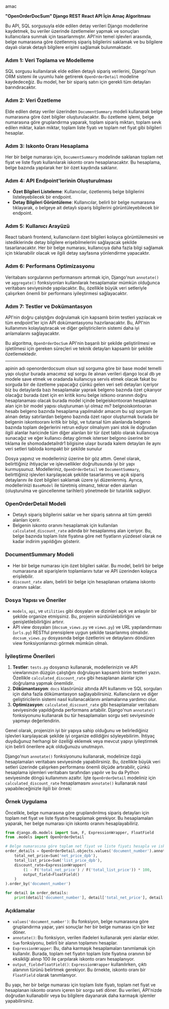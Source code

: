 amac

**"OpenOrderDocSum" Django REST React API İçin Amaç Algoritması**

Bu API, SQL sorgusuyla elde edilen detay verileri Django modellerine kaydetmek, bu veriler üzerinde özetlemeler yapmak ve sonuçları kullanıcılara sunmak için tasarlanmıştır. API'nin temel işlevleri arasında, belge numarasına göre özetlenmiş sipariş bilgilerini saklamak ve bu bilgilere dayalı olarak detaylı bilgilere erişimi sağlamak bulunmaktadır.

### Adım 1: Veri Toplama ve Modelleme
SQL sorgusu kullanılarak elde edilen detaylı sipariş verilerini, Django'nun ORM sistemi ile uyumlu hale getirerek `OpenOrderDetail` modeline kaydedeceğiz. Bu model, her bir sipariş satırı için gerekli tüm detayları barındıracaktır.

### Adım 2: Veri Özetleme
Elde edilen detay veriler üzerinden `DocumentSummary` modeli kullanarak belge numarasına göre özet bilgiler oluşturulacaktır. Bu özetleme işlemi, belge numarasına göre gruplandırma yaparak, toplam sipariş miktarı, toplam sevk edilen miktar, kalan miktar, toplam liste fiyatı ve toplam net fiyat gibi bilgileri hesaplar.

### Adım 3: Iskonto Oranı Hesaplama
Her bir belge numarası için, `DocumentSummary` modelinde saklanan toplam net fiyat ve liste fiyatı kullanılarak iskonto oranı hesaplanacaktır. Bu hesaplama, belge bazında yapılarak her bir özet kaydında saklanır.

### Adım 4: API Endpoint'lerinin Oluşturulması
- **Özet Bilgileri Listeleme**: Kullanıcılar, özetlenmiş belge bilgilerini listeleyebilecek bir endpoint.
- **Detay Bilgileri Görüntüleme**: Kullanıcılar, belirli bir belge numarasına tıklayarak, o belgeye ait detaylı sipariş bilgilerini görüntüleyebilecek bir endpoint.

### Adım 5: Kullanıcı Arayüzü
React tabanlı frontend, kullanıcıların özet bilgileri kolayca görüntülemesini ve istediklerinde detay bilgilere erişebilmelerini sağlayacak şekilde tasarlanacaktır. Her bir belge numarası, kullanıcıya daha fazla bilgi sağlamak için tıklanabilir olacak ve ilgili detay sayfasına yönlendirme yapacaktır.

### Adım 6: Performans Optimizasyonu
Veritabanı sorgularının performansını artırmak için, Django'nun `annotate()` ve `aggregate()` fonksiyonları kullanılarak hesaplamalar mümkün olduğunca veritabanı seviyesinde yapılacaktır. Bu, özellikle büyük veri setleriyle çalışırken önemli bir performans iyileştirmesi sağlayacaktır.

### Adım 7: Testler ve Dokümantasyon
API'nin doğru çalıştığını doğrulamak için kapsamlı birim testleri yazılacak ve tüm endpoint'ler için API dokümantasyonu hazırlanacaktır. Bu, API'nin kullanımını kolaylaştıracak ve diğer geliştiricilerin sistemi daha iyi anlamalarını sağlayacaktır.

Bu algoritma, `OpenOrderDocSum` API'nin başarılı bir şekilde geliştirilmesi ve işletilmesi için gereken süreçleri ve teknik detayları kapsamlı bir şekilde özetlemektedir.


****************
apinin adı  openorderdocsum olsun sql sorguma göre bir base model temelli yapı oluştur burada amacımız sql sorgu ile alınan verileri django local db ye modele save etmek ve oradanda kullanıcıya servis etmek olacak fakat bu sorguda bir de özetleme yapacağız çünkü gelen veri seti detayları içeriyor biz bu detaylarda bazı hesaplamalar yapraık belgeno bazında özet çıkarıyor olacağız burada özet için en kritik konu belge istkono oranının doğru hesaplanaması olacak
burada model içinde belgeiskontooran hesaplanan alan için bir model yapısı oluşturuman iyi olmaz mı? belgnoiskontooran hesabı belgeno bazında hesaplama yapılmalıdır 
amacım bu sql sorgum ile alınan detay satırlardan belgeno bazında özet rapor oluşturmak burada bir belgenin iskontooranı kritik bir bilgi, ve tutarsal tüm alanlarıda belgeno bazında toplam değerlerini retrun ediyor olmalıyım yani stok ile doğrudan ilgili alanlar haricinde tüm diğer alanları bir tür özet tablo olarak kullanıcıya sunacağız ve eğer kullanıcı detay görmek isterser belgono üserine bir tıklama ile shomodadetailrdr1 bilgisine ulaşır burada kalem detayları ile aynı veri setleri tabloda kompakt bir şekilde sunulur


Dosya yapınız ve modelleriniz üzerine bir göz attım. Genel olarak, belirttiğiniz ihtiyaçlar ve işlevsellikler doğrultusunda iyi bir yapı kurmuşsunuz. Modelleriniz, `OpenOrderDetail` ve `DocumentSummary`, belirttiğiniz işlevleri karşılayacak şekilde tasarlanmış ve açık sipariş detaylarını ile özet bilgileri saklamak üzere iyi düzenlenmiş. Ayrıca, modellerinizi `BaseModel` ile türetmiş olmanız, tekrar eden alanları (oluşturulma ve güncellenme tarihleri) yönetmede bir tutarlılık sağlıyor.

### OpenOrderDetail Modeli
- Detaylı sipariş bilgilerini saklar ve her sipariş satırına ait tüm gerekli alanları içerir.
- Belgenin iskonto oranını hesaplamak için kullanılan `calculated_discount_rate` adında bir hesaplanmış alan içeriyor. Bu, belge bazında toplam liste fiyatına göre net fiyatların yüzdesel olarak ne kadar indirim yapıldığını gösterir.

### DocumentSummary Modeli
- Her bir belge numarası için özet bilgileri saklar. Bu model, belirli bir belge numarasına ait siparişlerin toplamlarını tutar ve API üzerinden kolayca erişilebilir.
- `discount_rate` alanı, belirli bir belge için hesaplanan ortalama iskonto oranını saklar.

### Dosya Yapısı ve Öneriler
- `models`, `api`, ve `utilities` gibi dosyaları ve dizinleri açık ve anlaşılır bir şekilde organize etmişsiniz. Bu, projenin sürdürülebilirliğini ve genişletilebilirliğini artırır.
- API view dosyaları (`docsum_views.py` ve `views.py`) ve URL yapılandırması (`urls.py`) RESTful prensiplere uygun şekilde tasarlanmış olmalıdır. `docsum_views.py` dosyasında belge özetlerini ve detaylarını döndüren view fonksiyonlarınızı görmek mümkün olmalı.

### İyileştirme Önerileri
1. **Testler**: `tests.py` dosyanızı kullanarak, modellerinizin ve API viewlarınızın düzgün çalıştığını doğrulayan kapsamlı birim testleri yazın. Özellikle `calculated_discount_rate` gibi hesaplanan alanlar için doğrulama yapmak önemlidir.
2. **Dökümantasyon**: `docs` klasörünüz altında API kullanımı ve SQL sorguları için daha fazla dökümantasyon sağlayabilirsiniz. Kullanıcıların ve diğer geliştiricilerin sistemi nasıl kullanacaklarını anlamalarına yardımcı olur.
3. **Optimizasyon**: `calculated_discount_rate` gibi hesaplamalar veritabanı seviyesinde yapıldığında performans artabilir. Django'nun `annotate()` fonksiyonunu kullanarak bu tür hesaplamaları sorgu seti seviyesinde yapmayı değerlendirin.

Genel olarak, projenizin iyi bir yapıya sahip olduğunu ve belirlediğiniz işlevleri karşılayacak şekilde iyi organize edildiğini söyleyebilirim. İhtiyaç duyduğunuz herhangi bir özelliği eklemek veya mevcut yapıyı iyileştirmek için belirli önerilere açık olduğunuzu unutmayın.

Django'nun `annotate()` fonksiyonunu kullanarak, modelinize özgü hesaplamaları veritabanı seviyesinde yapabilirsiniz. Bu, özellikle büyük veri setleri üzerinde çalışırken performansı önemli ölçüde artırabilir, çünkü hesaplama işlemleri veritabanı tarafından yapılır ve bu da Python seviyesinde döngü kullanımını azaltır. İşte `OpenOrderDetail` modeliniz için `calculated_discount_rate` hesaplamasını `annotate()` kullanarak nasıl yapabileceğinizle ilgili bir örnek:

### Örnek Uygulama

Öncelikle, belge numarasına göre gruplandırılmış sipariş detayları için toplam net fiyat ve liste fiyatını hesaplamak gerekiyor. Bu hesaplamaları yaparak, her belge numarası için iskonto oranını hesaplayabiliriz.

```python
from django.db.models import Sum, F, ExpressionWrapper, FloatField
from .models import OpenOrderDetail

# Belge numarasına göre toplam net fiyat ve liste fiyatı hesapla ve iskonto oranını bul
order_details = OpenOrderDetail.objects.values('document_number').annotate(
    total_net_price=Sum('net_price_dpb'),
    total_list_price=Sum('list_price_dpb'),
    discount_rate=ExpressionWrapper(
        (1 - F('total_net_price') / F('total_list_price')) * 100,
        output_field=FloatField()
    )
).order_by('document_number')

for detail in order_details:
    print(detail['document_number'], detail['total_net_price'], detail['total_list_price'], detail['discount_rate'])
```

### Açıklamalar

- `values('document_number')`: Bu fonksiyon, belge numarasına göre gruplandırma yapar, yani sonuçlar her bir belge numarası için bir kez döner.
- `annotate()`: Bu fonksiyon, verilen ifadeleri kullanarak yeni alanlar ekler. `Sum` fonksiyonu, belirli bir alanın toplamını hesaplar.
- `ExpressionWrapper`: Bu, daha karmaşık hesaplamaları tanımlamak için kullanılır. Burada, toplam net fiyatın toplam liste fiyatına oranının bir eksikliği alınıp 100 ile çarpılarak iskonto oranı hesaplanıyor.
- `output_field=FloatField()`: `ExpressionWrapper` kullanılırken, çıktı alanının türünü belirtmek gerekiyor. Bu örnekte, iskonto oranı bir `FloatField` olarak tanımlanıyor.

Bu yapı, her bir belge numarası için toplam liste fiyatı, toplam net fiyat ve hesaplanan iskonto oranını içeren bir sorgu seti döner. Bu verileri, API'nizde doğrudan kullanabilir veya bu bilgilere dayanarak daha karmaşık işlemler yapabilirsiniz.